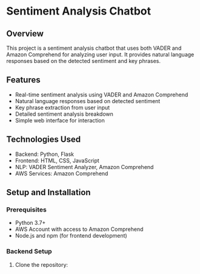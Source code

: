 # Sentiment Analysis Chatbot

## Overview
This project is a sentiment analysis chatbot that uses both VADER and Amazon Comprehend for analyzing user input. It provides natural language responses based on the detected sentiment and key phrases.

## Features
- Real-time sentiment analysis using VADER and Amazon Comprehend
- Natural language responses based on detected sentiment
- Key phrase extraction from user input
- Detailed sentiment analysis breakdown
- Simple web interface for interaction

## Technologies Used
- Backend: Python, Flask
- Frontend: HTML, CSS, JavaScript
- NLP: VADER Sentiment Analyzer, Amazon Comprehend
- AWS Services: Amazon Comprehend

## Setup and Installation

### Prerequisites
- Python 3.7+
- AWS Account with access to Amazon Comprehend
- Node.js and npm (for frontend development)

### Backend Setup
1. Clone the repository:
